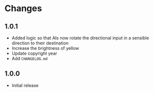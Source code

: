 # Changes

## 1.0.1

- Added logic so that AIs now rotate the directional input in a sensible direction to their destination
- Increase the brightness of yellow
- Update copyright year
- Add `CHANGELOG.md`

## 1.0.0

- Initial release